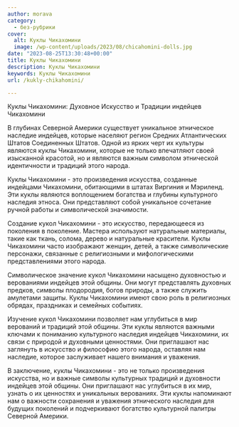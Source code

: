 ```yaml
---
author: morava
category:
  - без-рубрики
cover:
  alt: Куклы Чикахомини
  image: /wp-content/uploads/2023/08/chicahomini-dolls.jpg
date: "2023-08-25T13:30:48+00:00"
title: Куклы Чикахомини
description: Куклы Чикахомини
keywords: Куклы Чикахомини
url: /kukly-chikahomini/

---
```

Куклы Чикахомини: Духовное Искусство и Традиции индейцев Чикахомини

В глубинах Северной Америки существует уникальное этническое наследие индейцев, которые населяют регион Средних Атлантических Штатов Соединенных Штатов. Одной из ярких черт их культуры являются куклы Чикахомини, которые не только впечатляют своей изысканной красотой, но и являются важным символом этнической идентичности и традиций этого народа.

Куклы Чикахомини \- это произведения искусства, созданные индейцами Чикахомини, обитающими в штатах Виргиния и Мэриленд. Эти куклы являются воплощением богатства и глубины культурного наследия этноса. Они представляют собой уникальное сочетание ручной работы и символической значимости.

Создание кукол Чикахомини \- это искусство, передающееся из поколения в поколение. Мастера используют натуральные материалы, такие как ткань, солома, дерево и натуральные красители. Куклы Чикахомини часто изображают женщин, детей, а также символические персонажи, связанные с религиозными и мифологическими представлениями этого народа.

Символическое значение кукол Чикахомини насыщено духовностью и верованиями индейцев этой общины. Они могут представлять духовных предков, символы плодородия, богов природы, а также служить амулетами защиты. Куклы Чикахомини имеют свою роль в религиозных обрядах, праздниках и семейных событиях.

Изучение кукол Чикахомини позволяет нам углубиться в мир верований и традиций этой общины. Эти куклы являются важными ключами к пониманию культурного наследия индейцев Чикахомини, их связи с природой и духовными ценностями. Они приглашают нас заглянуть в искусство и философию этого народа, оставляя нам наследие, которое заслуживает нашего внимания и уважения.

В заключение, куклы Чикахомини \- это не только произведения искусства, но и важные символы культурных традиций и духовности индейцев этой общины. Они приглашают нас углубиться в их мир, узнать о их ценностях и уникальных верованиях. Эти куклы напоминают нам о важности сохранения и уважения этнического наследия для будущих поколений и подчеркивают богатство культурной палитры Северной Америки.

